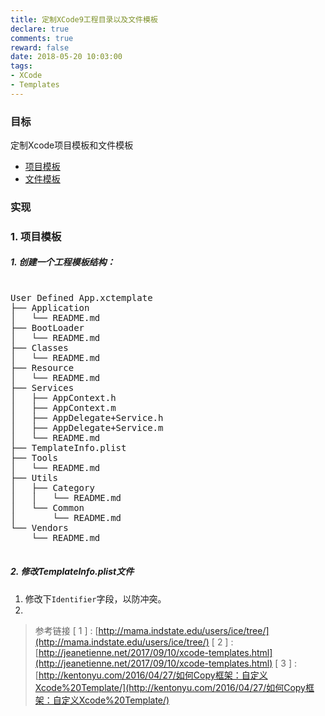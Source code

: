 ```yaml
---
title: 定制XCode9工程目录以及文件模板
declare: true
comments: true
reward: false
date: 2018-05-20 10:03:00
tags:
- XCode
- Templates
---
```


### 目标

定制Xcode项目模板和文件模板

- [项目模板](#1)
- [文件模板](#2)

<!-- more -->

### 实现

<h3 id = "1">1. 项目模板</h3>

##### 1. 创建一个工程模板结构：

<pre>

User Defined App.xctemplate
├── Application
│   └── README.md
├── BootLoader
│   └── README.md
├── Classes
│   └── README.md
├── Resource
│   └── README.md
├── Services
│   ├── AppContext.h
│   ├── AppContext.m
│   ├── AppDelegate+Service.h
│   ├── AppDelegate+Service.m
│   └── README.md
├── TemplateInfo.plist
├── Tools
│   └── README.md
├── Utils
│   ├── Category
│   │   └── README.md
│   └── Common
│       └── README.md
└── Vendors
​    └── README.md

</pre>

##### 2. 修改TemplateInfo.plist文件

1. 修改下`Identifier`字段，以防冲突。
2. ​

> 参考链接
> [ 1 ] : [http://mama.indstate.edu/users/ice/tree/](http://mama.indstate.edu/users/ice/tree/)
> [ 2 ] : [http://jeanetienne.net/2017/09/10/xcode-templates.html](http://jeanetienne.net/2017/09/10/xcode-templates.html)
> [ 3 ] : [http://kentonyu.com/2016/04/27/如何Copy框架：自定义Xcode%20Template/](http://kentonyu.com/2016/04/27/如何Copy框架：自定义Xcode%20Template/)



